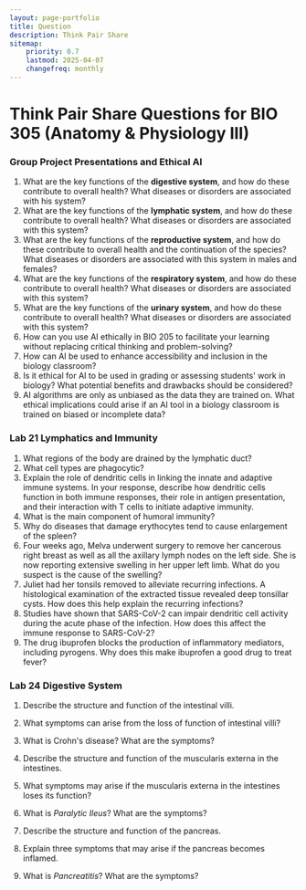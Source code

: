 ```yaml
---
layout: page-portfolio
title: Question
description: Think Pair Share 
sitemap:
    priority: 0.7
    lastmod: 2025-04-07
    changefreq: monthly
---
```



# Think Pair Share Questions for BIO 305 (Anatomy & Physiology III) 



### Group Project Presentations and Ethical AI

1. What are the key functions of the __digestive system__, and how do these contribute to overall health? What diseases or disorders are associated with his system?
1. What are the key functions of the __lymphatic system__, and how do these contribute to overall health? What diseases or disorders are associated with this system?
1. What are the key functions of the __reproductive system__, and how do these contribute to overall health and the continuation of the species? What diseases or disorders are associated with this system in males and females?
1. What are the key functions of the __respiratory system__, and how do these contribute to overall health? What diseases or disorders are associated with this system?
1. What are the key functions of the __urinary system__, and how do these contribute to overall health? What diseases or disorders are associated with this system?
1. How can you use AI ethically in BIO 205 to facilitate your learning without replacing critical thinking and problem-solving?
1. How can AI be used to enhance accessibility and inclusion in the biology classroom?
1. Is it ethical for AI to be used in grading or assessing students' work in biology? What potential benefits and drawbacks should be considered?
1. AI algorithms are only as unbiased as the data they are trained on. What ethical implications could arise if an AI tool in a biology classroom is trained on biased or incomplete data?

### Lab 21 Lymphatics and Immunity 


1. What regions of the body are drained by the lymphatic duct?
5. What cell types are phagocytic? 
6. Explain the role of dendritic cells in linking the innate and adaptive immune systems. In your response, describe how dendritic cells function in both immune responses, their role in antigen presentation, and their interaction with T cells to initiate adaptive immunity.
7. What is the main component of humoral immunity? 
8. Why do diseases that damage erythocytes tend to cause enlargement of the spleen? 
9. Four weeks ago, Melva underwent surgery to remove her cancerous right breast as well as all the axillary lymph nodes on the left side. She is now reporting extensive swelling in her upper left limb. What do you suspect is the cause of the swelling?
10. Juliet had her tonsils removed to alleviate recurring infections. A histological examination of the extracted tissue revealed deep tonsillar cysts. How does this help explain the recurring infections?
11. Studies have shown that SARS-CoV-2 can impair dendritic cell activity during the acute phase of the infection. How does this affect the immune response to SARS-CoV-2?
12. The drug ibuprofen blocks the production of inflammatory mediators, including pyrogens. Why does this make ibuprofen a good drug to treat fever?


### Lab 24 Digestive System  


1. Describe the structure and function of the intestinal villi.
2. What symptoms can arise from the loss of function of intestinal villi?
3. What is Crohn's disease? What are the symptoms?

4. Describe the structure and function of the muscularis externa in the intestines. 
5. What symptoms may arise if the muscularis externa in the intestines loses its function?
6. What is _Paralytic Ileus_? What are the symptoms?

7. Describe the structure and function of the pancreas. 
8. Explain three symptoms that may arise if the pancreas becomes inflamed.
9. What is _Pancreatitis_? What are the symptoms?


